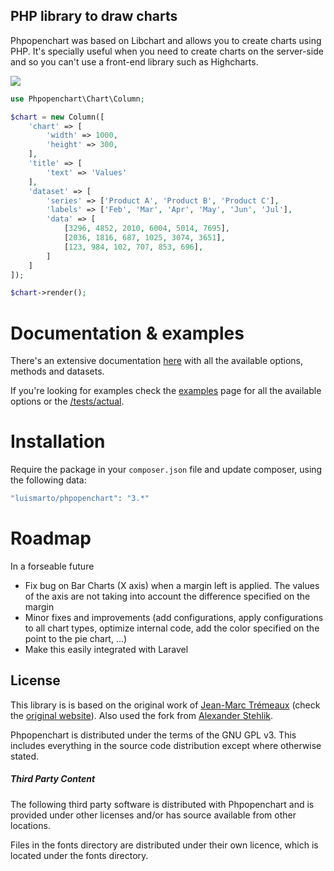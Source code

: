 ## PHP library to draw charts

Phpopenchart was based on Libchart and allows you to create charts using PHP. It's specially useful when you need to create charts on the server-side 
and so you can't use a front-end library such as Highcharts.

<img src="https://geekalicious.pt/github/libchart/libchart-sample-2.png"/>

````php
use Phpopenchart\Chart\Column;

$chart = new Column([
    'chart' => [
        'width' => 1000,
        'height' => 300,
    ],
    'title' => [
        'text' => 'Values'
    ],
    'dataset' => [
        'series' => ['Product A', 'Product B', 'Product C'],
        'labels' => ['Feb', 'Mar', 'Apr', 'May', 'Jun', 'Jul'],
        'data' => [
            [3296, 4852, 2010, 6004, 5014, 7695],
            [2036, 1816, 687, 1025, 3074, 3651],
            [123, 984, 102, 707, 853, 696],
        ]
    ]
]);

$chart->render();

````

# Documentation & examples

There's an extensive documentation [here](https://luismarto.github.com/docs/index.html) with all the available options, methods and datasets.

If you're looking for examples check the [examples](https://luismarto.github.com/docs/examples.html) page for all the available options
or the [/tests/actual](https://github.com/luismarto/phpopenchart/tree/master/test/actual). 

# Installation

Require the package in your `composer.json` file and update composer, using the following data:

```php
"luismarto/phpopenchart": "3.*"
```


# Roadmap

In a forseable future
- Fix bug on Bar Charts (X axis) when a margin left is applied. The values of the axis are not taking into account
    the difference specified on the margin
- Minor fixes and improvements (add configurations, apply configurations to all chart types, optimize internal code, add the color specified on the point to the pie chart, ...)
- Make this easily integrated with Laravel

## License

This library is is based on the original work of [Jean-Marc Trémeaux](http://naku.dohcrew.com/) (check the [original website](https://naku.dohcrew.com/libchart/pages/introduction/)).
Also used the fork from [Alexander Stehlik](https://github.com/astehlik).

Phpopenchart is distributed under the terms of the GNU GPL v3.
This includes everything in the source code distribution
except where otherwise stated.

##### Third Party Content

The following third party software is distributed with Phpopenchart and
is provided under other licenses and/or has source available from
other locations. 

Files in the fonts directory are distributed under their own licence, which is located under the fonts directory.